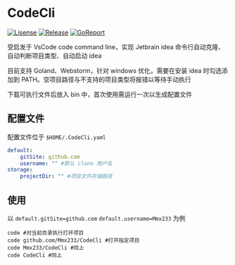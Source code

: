 # CodeCli

[![Lisense](https://img.shields.io/github/license/Mmx233/CodeCli)](https://github.com/Mmx233/CodeCli/blob/main/LICENSE)
[![Release](https://img.shields.io/github/v/release/Mmx233/CodeCli?color=blueviolet&include_prereleases)](https://github.com/Mmx233/CodeCli/releases)
[![GoReport](https://goreportcard.com/badge/github.com/Mmx233/CodeCli)](https://goreportcard.com/report/github.com/Mmx233/CodeCli)

受启发于 VsCode code command line，实现 Jetbrain idea 命令行自动克隆、自动判断项目类型、自动启动 idea

目前支持 Goland、Webstorm，针对 windows 优化，需要在安装 idea 时勾选添加到 PATH。空项目路径与不支持的项目类型将报错以等待手动执行

下载可执行文件后放入 bin 中，首次使用需运行一次以生成配置文件

## 配置文件

配置文件位于 `$HOME/.CodeCli.yaml`

```yaml
default:
    gitSite: github.com
    username: "" #默认 clone 用户名
storage:
    projectDir: "" #项目文件存储路径
```

## 使用

以 `default.gitSite=github.com` `default.username=Mmx233` 为例

```shell
code #对当前目录执行打开项目
code github.com/Mmx233/CodeCli #打开指定项目
code Mmx233/CodeCli #同上
code CodeCli #同上
```